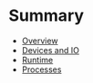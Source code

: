 # Summary

- [Overview](./overview.md)
- [Devices and IO](./devices.md)
- [Runtime](./runtime.md)
- [Processes](./processes.md)